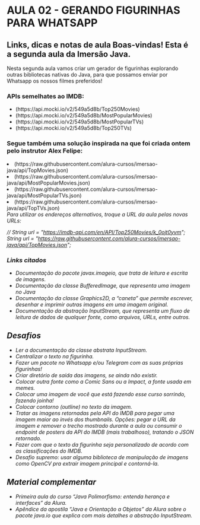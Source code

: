 <h1>AULA 02 - GERANDO FIGURINHAS PARA WHATSAPP</h1>

<h2>Links, dicas e notas de aula
Boas-vindas! Esta é a segunda aula da Imersão Java.</h2>

Nesta segunda aula vamos criar um gerador de figurinhas explorando outras bibliotecas nativas do Java, para que possamos enviar por Whatsapp os nossos filmes preferidos!

<h3>APIs semelhates ao IMDB:</h3>

<ul>
  <li>(https://api.mocki.io/v2/549a5d8b/Top250Movies)</li>
  <li>(https://api.mocki.io/v2/549a5d8b/MostPopularMovies)</li>
  <li>(https://api.mocki.io/v2/549a5d8b/MostPopularTVs)</li>
  <li>(https://api.mocki.io/v2/549a5d8b/Top250TVs)</li>
</ul>

<h3>Segue também uma solução inspirada na que foi criada ontem pelo instrutor Alex Felipe:</h3>

<li>(https://raw.githubusercontent.com/alura-cursos/imersao-java/api/TopMovies.json)</li>
<li>(https://raw.githubusercontent.com/alura-cursos/imersao-java/api/MostPopularMovies.json)</li>
<li>(https://raw.githubusercontent.com/alura-cursos/imersao-java/api/MostPopularTVs.json)</li>
<li>(https://raw.githubusercontent.com/alura-cursos/imersao-java/api/TopTVs.json)</li>

<cite>
  Para utilizar os endereços alternativos, troque a URL da aula pelas novas URLs:

  // String url = "https://imdb-api.com/en/API/Top250Movies/k_0ojt0yvm";
  String url = "https://raw.githubusercontent.com/alura-cursos/imersao-java/api/TopMovies.json";
</cite>

<h3>Links citados</h3>
<ul>
  <li>Documentação do pacote javax.imageio, que trata de leitura e escrita de imagens.</li>

  <li>Documentação da classe BufferedImage, que representa uma imagem no Java</li>

  <li>Documentação da classe Graphics2D, a “caneta” que permite escrever, desenhar e imprimir outras imagens em uma imagem original.</li>

  <li>Documentação da abstração InputStream, que representa um fluxo de leitura de dados de qualquer fonte, como arquivos, URLs, entre outros.</li>
</ul>

<h2>Desafios</h2>
<ul>
  <li>Ler a documentação da classe abstrata InputStream.</li>
  <li>Centralizar o texto na figurinha.</li>
  <li>Fazer um pacote no Whatsapp e/ou Telegram com as suas próprias figurinhas!</li>
  <li>Criar diretório de saída das imagens, se ainda não existir.</li>
  <li>Colocar outra fonte como a Comic Sans ou a Impact, a fonte usada em memes.</li>
  <li>Colocar uma imagem de você que está fazendo esse curso sorrindo, fazendo joinha!</li>
  <li>Colocar contorno (outline) no texto da imagem.</li>
  <li>Tratar as imagens retornadas pela API do IMDB para pegar uma imagem maior ao invés dos thumbnails. Opções: pegar a URL da imagem e remover o trecho mostrado durante a aula ou consumir o endpoint de posters da API do IMDB (mais trabalhoso), tratando o JSON retornado.</li>
  <li>Fazer com que o texto da figurinha seja personalizado de acordo com as classificações do IMDB.</li>
  <li>Desafio supremo: usar alguma biblioteca de manipulação de imagens como OpenCV pra extrair imagem principal e contorná-la.</li>
</ul>

<h2>Material complementar</h2>
<ul>
  <li>Primeira aula do curso “Java Polimorfismo: entenda herança e interfaces” da Alura.</li>
  <li>Apêndice da apostila “Java e Orientação a Objetos” da Alura sobre o pacote java.io que explica com mais detalhes a abstração InputStream.</li>
</ul>










